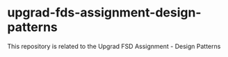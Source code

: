 # upgrad-fds-assignment-design-patterns
This repository is related to the Upgrad FSD Assignment - Design Patterns
